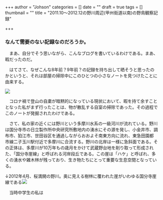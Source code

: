 +++
author = "Johson"
categories = []
date = ""
draft = true
tags = []
thumbnail = ""
title = "2011.10～2012.12の野川周辺(甲州街道以南)の野鳥観察記録"

+++
### なんて需要のない記録なのだろうか。

　まあ、自分でそう思いながら、こんなブログを書いているわけである。まあ、暇だったのだ。

　はてさて、なぜこんな8年前？9年前？の記録を持ち出して晒そうと思ったのかというと、それは部屋の掃除中にこのひとつの小さなノートを見つけたことに由来する。

![](/img/DSCN1797.JPG)

　コロナ禍で登山の自粛が暗黙的になっている現状において、暇を持て余すこととなった私がまず行ったことは、物が散乱する自室の掃除であった。その過程でこのノートが発掘されたわけである。

　さて、私の家の近くには野川という多摩川水系の一級河川が流れている。野川は国分寺市の日立製作所中央研究所敷地内の湧水にその源を発し、小金井市、調布市、狛江市、世田谷区を通過しながらおおよそ南東方向に流れ、東急田園都市線二子玉川駅付近で多摩川に合流する。野川の北岸は一様に急斜面である。その正体は、多摩川が10万年もの歳月をかけて武蔵野台地を削り取って形成された、「国分寺崖線」と呼ばれる河岸段丘である。この崖は「ハケ」と呼ばれ、多くの湧水や雑木林が残っており、生き物たちにとって重要な生息空間となっている。

↓2012年4月、桜満開の野川。奥に見える樹林に覆われた崖がいわゆる国分寺崖線である![](/img/kokubunjigaisensakuranogawa201204.jpeg)

　当時中学生の私は
